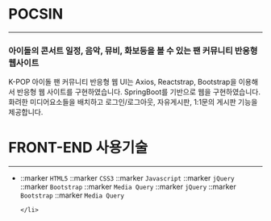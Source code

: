 <h1>POCSIN</h1>
<hr>
<h3>아이돌의 콘서트 일정, 음악, 뮤비, 화보등을 볼 수 있는 팬 커뮤니티 반응형 웹사이트</h3>
<p>K-POP 아이돌 팬 커뮤니티 반응형 웹 UI는 Axios, Reactstrap, Bootstrap을 이용해서 반응형 웹 사이트를 구현하였습니다. SpringBoot를 기반으로 웹을 구현하였습니다. 화려한 미디어요소들을 배치하고 로그인/로그아웃, 자유게시판, 1:1문의 게시판 기능을 제공합니다.</p>
<h1>FRONT-END 사용기술</h1>
<hr>
<ul class="stack">
	<li>
		::marker
		<code>HTML5</code>
		::marker
		<code>CSS3</code>
  		::marker
		<code>Javascript</code>
  		::marker
		<code>jQuery</code>
		::marker
		<code>Bootstrap</code>
		::marker
		<code>Media Query</code>
  		::marker
		<code>jQuery</code>
		::marker
		<code>Bootstrap</code>
		::marker
		<code>Media Query</code>
  		
		
	</li>
</ul>
